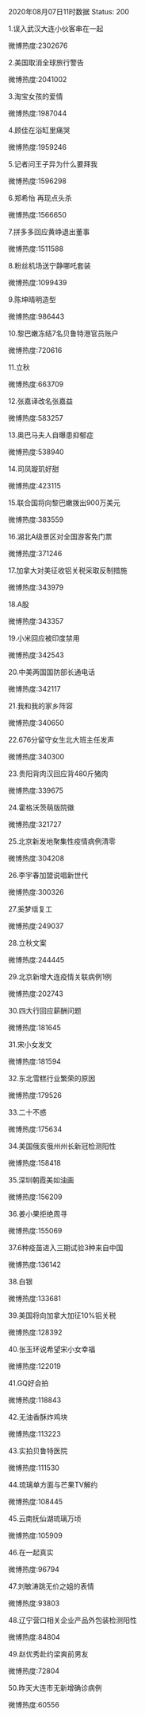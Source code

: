 2020年08月07日11时数据
Status: 200

1.误入武汉大连小伙客串在一起

微博热度:2302676

2.美国取消全球旅行警告

微博热度:2041002

3.淘宝女孩的爱情

微博热度:1987044

4.顾佳在浴缸里痛哭

微博热度:1959246

5.记者问王子异为什么要拜我

微博热度:1596298

6.郑希怡 再现点头杀

微博热度:1566650

7.拼多多回应黄峥退出董事

微博热度:1511588

8.粉丝机场送宁静哪吒套装

微博热度:1099439

9.陈坤晴明造型

微博热度:986443

10.黎巴嫩冻结7名贝鲁特港官员账户

微博热度:720616

11.立秋

微博热度:663709

12.张嘉译改名张嘉益

微博热度:583257

13.奥巴马夫人自曝患抑郁症

微博热度:538940

14.司凤璇玑好甜

微博热度:423115

15.联合国将向黎巴嫩拨出900万美元

微博热度:383559

16.湖北A级景区对全国游客免门票

微博热度:371246

17.加拿大对美征收铝关税采取反制措施

微博热度:343979

18.A股

微博热度:343357

19.小米回应被印度禁用

微博热度:342543

20.中美两国国防部长通电话

微博热度:342117

21.我和我的家乡阵容

微博热度:340650

22.676分留守女生北大班主任发声

微博热度:340300

23.贵阳背肉汉回应背480斤猪肉

微博热度:339675

24.霍格沃茨萌版院徽

微博热度:321727

25.北京新发地聚集性疫情病例清零

微博热度:304208

26.李宇春加盟说唱新世代

微博热度:300326

27.奚梦瑶复工

微博热度:249037

28.立秋文案

微博热度:244445

29.北京新增大连疫情关联病例1例

微博热度:202743

30.四大行回应薪酬问题

微博热度:181645

31.宋小女发文

微博热度:181594

32.东北雪糕行业繁荣的原因

微博热度:179526

33.二十不惑

微博热度:175634

34.美国俄亥俄州州长新冠检测阳性

微博热度:158418

35.深圳朝霞美如油画

微博热度:156209

36.姜小果拒绝周寻

微博热度:155069

37.6种疫苗进入三期试验3种来自中国

微博热度:136142

38.白银

微博热度:133681

39.美国将向加拿大加征10%铝关税

微博热度:128392

40.张玉环说希望宋小女幸福

微博热度:122019

41.GQ好会拍

微博热度:118843

42.无油香酥炸鸡块

微博热度:113223

43.实拍贝鲁特医院

微博热度:111530

44.琉璃单方面与芒果TV解约

微博热度:108445

45.云南抚仙湖琉璃万顷

微博热度:105909

46.在一起真实

微博热度:96794

47.刘敏涛跳无价之姐的表情

微博热度:93803

48.辽宁营口相关企业产品外包装检测阳性

微博热度:84804

49.赵优秀赴约梁爽前男友

微博热度:72804

50.昨天大连市无新增确诊病例

微博热度:60556

